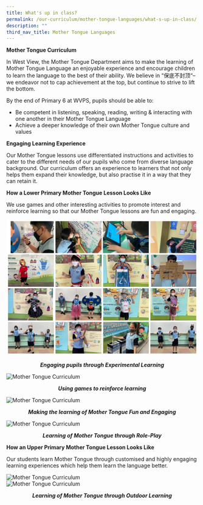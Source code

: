 ```yaml
---
title: What's up in class?
permalink: /our-curriculum/mother-tongue-languages/what-s-up-in-class/
description: ""
third_nav_title: Mother Tongue Languages
---
```

**Mother Tongue Curriculum**

  

In West View, the Mother Tongue Department aims to make the learning of Mother Tongue Language an enjoyable experience and encourage children to learn the language to the best of their ability. We believe in “保底不封顶“– we endeavor not to cap achievement at the top, but continue to strive to lift the bottom.

  

By the end of Primary 6 at WVPS, pupils should be able to:

*   Be competent in listening, speaking, reading, writing & interacting with one another in their Mother Tongue Language
*   Achieve a deeper knowledge of their own Mother Tongue culture and values

  

**Engaging Learning Experience**

  

Our Mother Tongue lessons use differentiated instructions and activities to cater to the different needs of our pupils who come from diverse language background. Our curriculum offers an experience to learners that not only helps them expand their knowledge, but also practise it in a way that they can retain it.

  

  

**How a Lower Primary Mother Tongue Lesson Looks Like**

  

We use games and other interesting activities to promote interest and reinforce learning so that our Mother Tongue lessons are fun and engaging.

![Engaging pupils through Experimental Learning](/images/Engaging%20pupils%20through%20Experimental%20Learning.jpeg)

<p style="text-align:center;"><strong><em>Engaging pupils through Experimental Learning</em></strong></p>

<style>  
img {  
  display: block;  
  margin-left: auto;  
  margin-right: auto;  
}  
</style>  
<body><img src="![](/images/Using%20games%20to%20reinforce%20learning.jpg)" alt="Mother Tongue Curriculum" style="width:90%;">  
  
</body>

<p style="text-align:center;"><strong><em>Using games to reinforce learning</em></strong></p>

<style>  
img {  
  display: block;  
  margin-left: auto;  
  margin-right: auto;  
}  
</style>  
<body><img src="![](/images/Making%20the%20learning%20of%20Mother%20Tongue%20Fun%20and%20Engaging.jpg)" alt="Mother Tongue Curriculum" style="width:90%;">  
  
</body>

<p style="text-align:center;"><strong><em>Making the learning of Mother Tongue Fun and Engaging</em></strong></p>

<style>  
img {  
  display: block;  
  margin-left: auto;  
  margin-right: auto;  
}  
</style>  
<body><img src="![](/images/Learning%20of%20Mother%20Tongue%20through%20Role-Play.jpg)" alt="Mother Tongue Curriculum" style="width:90%;">  
  
</body>

<p style="text-align:center;"><strong><em>Learning of Mother Tongue through Role-Play</em></strong></p>

**How an Upper Primary Mother Tongue Lesson Looks Like**

  

Our students learn Mother Tongue through customised and highly engaging learning experiences which help them learn the language better.

<style>  
img {  
  display: block;  
  margin-left: auto;  
  margin-right: auto;  
}  
</style>  
<body><img src="![](/images/How%20an%20Upper%20Primary%20Mother%20Tongue%20Lesson%20Looks%20Like.jpg)" alt="Mother Tongue Curriculum" style="width:90%;">  
  
</body><br>

<style>  
img {  
  display: block;  
  margin-left: auto;  
  margin-right: auto;  
}  
</style>  
<body><img src="![](/images/Learning%20of%20Mother%20Tongue%20through%20Outdoor%20Learning.jpg)" alt="Mother Tongue Curriculum" style="width:90%;">  
  
</body>

<p style="text-align:center;"><strong><em>Learning of Mother Tongue through Outdoor Learning</em></strong></p>